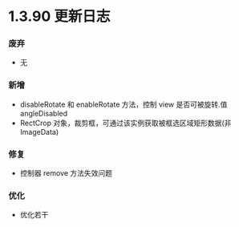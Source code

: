 # 1.3.90 更新日志

### 废弃

- 无

### 新增

- disableRotate 和 enableRotate 方法，控制 view 是否可被旋转.值 angleDisabled
- RectCrop 对象，裁剪框，可通过该实例获取被框选区域矩形数据(非 ImageData)

### 修复

- 控制器 remove 方法失效问题

### 优化

- 优化若干
